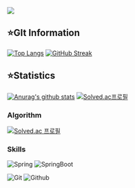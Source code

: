 <img src="https://capsule-render.vercel.app/api?type=waving&color=BDBDC8&height=150&section=header&text=SeonJiWon"/>

## ⭐GIt Information
[![Top Langs](https://github-readme-stats.vercel.app/api/top-langs/?username=Lwonbin)](https://github.com/Lwonbin/Lwonbin)       [![GitHub Streak](https://streak-stats.demolab.com/?user=Lwonbin&theme=dark)](https://git.io/streak-stats)



## ⭐Statistics
[![Anurag's github stats](https://github-readme-stats.vercel.app/api?username=seonjiwon)](https://github.com/seonjiwon/seonjiwon)        [![Solved.ac프로필](http://mazassumnida.wtf/api/v2/generate_badge?boj=tjswldnjs126)](https://solved.ac/tjswldnjs126)


### Algorithm

[![Solved.ac 프로필](http://mazassumnida.wtf/api/v2/generate_badge?boj=tjswldnjs126)](https://solved.ac/tjswldnjs126)


### Skills

![Spring](https://img.shields.io/badge/spring-%236DB33F.svg?style=for-the-badge&logo=spring&logoColor=white)
![SpringBoot](https://img.shields.io/badge/SpringBoot-6DB33F?style=for-the-badge&logo=Spring&logoColor=white)

![Git](https://img.shields.io/badge/git-F05033.svg?style=for-the-badge&logo=git&logoColor=white)
![Github](https://img.shields.io/badge/github-181717.svg?style=for-the-badge&logo=github&logoColor=white)
